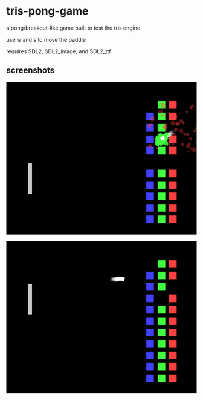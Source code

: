 # tris-pong-game
a pong/breakout-like game built to test the tris engine

use w and s to move the paddle

requires SDL2, SDL2_image, and SDL2_ttf

## screenshots
![alt text](https://raw.githubusercontent.com/mirror12k/tris-pong-game/master/screenshots/screen1.png)

![alt text](https://raw.githubusercontent.com/mirror12k/tris-pong-game/master/screenshots/screen2.png)
